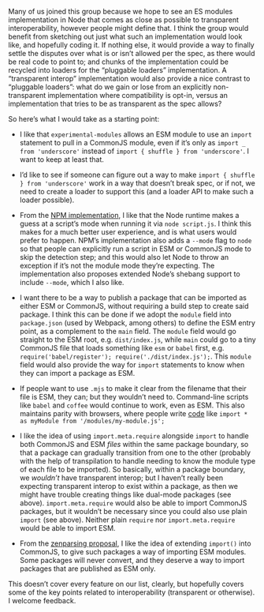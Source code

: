 Many of us joined this group because we hope to see an ES modules implementation in Node that comes as close as possible to transparent interoperability, however people might define that. I think the group would benefit from sketching out just what such an implementation would look like, and hopefully coding it. If nothing else, it would provide a way to finally settle the disputes over what is or isn’t allowed per the spec, as there would be real code to point to; and chunks of the implementation could be recycled into loaders for the “pluggable loaders” implementation. A “transparent interop” implementation would also provide a nice contrast to “pluggable loaders”: what do we gain or lose from an explicitly non-transparent implementation where compatibility is opt-in, versus an implementation that tries to be as transparent as the spec allows?

So here’s what I would take as a starting point:

- I like that `experimental-modules` allows an ESM module to use an `import` statement to pull in a CommonJS module, even if it’s only as `import _ from 'underscore'` instead of `import { shuffle } from 'underscore'`. I want to keep at least that.

- I’d like to see if someone can figure out a way to make `import { shuffle } from 'underscore'` work in a way that doesn’t break spec, or if not, we need to create a loader to support this (and a loader API to make such a loader possible).

- From the [NPM implementation](https://gist.github.com/ceejbot/b49f8789b2ab6b09548ccb72813a1054), I like that the Node runtime makes a guess at a script’s mode when running it via `node script.js`. I think this makes for a much better user experience, and is what users would prefer to happen. NPM’s implementation also adds a `--mode` flag to `node` so that people can explicitly run a script in ESM or CommonJS mode to skip the detection step; and this would also let Node to throw an exception if it’s not the module mode they’re expecting. The implementation also proposes extended Node’s shebang support to include `--mode`, which I also like.

- I want there to be a way to publish a package that can be imported as either ESM or CommonJS, without requiring a build step to create said package. I think this can be done if we adopt the `module` field into `package.json` (used by Webpack, among others) to define the ESM entry point, as a complement to the `main` field. The `module` field would go straight to the ESM root, e.g. `dist/index.js`, while `main` could go to a tiny CommonJS file that loads something like `esm` or `babel` first, e.g. `require('babel/register'); require('./dist/index.js');`. This `module` field would also provide the way for `import` statements to know when they can import a package as ESM.

- If people want to use `.mjs` to make it clear from the filename that their file is ESM, they can; but they wouldn’t need to. Command-line scripts like `babel` and `coffee` would continue to work, even as ESM. This also maintains parity with browsers, where people write [code](https://developer.mozilla.org/en-US/docs/Web/JavaScript/Reference/Statements/import) like `import * as myModule from '/modules/my-module.js';`

- I like the idea of using `import.meta.require` alongside `import` to handle both CommonJS and ESM _files_ within the same package boundary, so that a package can gradually transition from one to the other (probably with the help of transpilation to handle needing to know the module type of each file to be imported). So basically, within a package boundary, we _wouldn’t_ have transparent interop; but I haven’t really been expecting transparent interop to exist within a package, as then we might have trouble creating things like dual-mode packages (see above). `import.meta.require` would also be able to import CommonJS packages, but it wouldn’t be necessary since you could also use plain `import` (see above). Neither plain `require` nor `import.meta.require` would be able to import ESM.

- From the [zenparsing proposal](https://github.com/zenparsing/node-default-module-proposal), I like the idea of extending `import()` into CommonJS, to give such packages a way of importing ESM modules. Some packages will never convert, and they deserve a way to import packages that are published as ESM only.

This doesn’t cover every feature on our list, clearly, but hopefully covers some of the key points related to interoperability (transparent or otherwise). I welcome feedback.